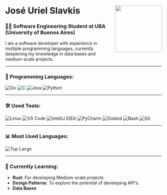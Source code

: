 # José Uriel Slavkis <img align="right" src="https://media.giphy.com/media/L1R1tvI9svkIWwpVYr/giphy.gif" width="150">

### 👨‍💻 Software Engineering Student at UBA (University of Buenos Aires)

I am a software developer with experience in multiple programming languages, currently deepening my knowledge in data bases and medium-scale projects.

---

### 🔧 Programming Languages:

![Go](https://img.shields.io/badge/Go-%2300ADD8.svg?style=for-the-badge&logo=go&logoColor=white)
![C](https://img.shields.io/badge/C-%2300599C.svg?style=for-the-badge&logo=c&logoColor=white)
![Java](https://img.shields.io/badge/Java-%23ED8B00.svg?style=for-the-badge&logo=java&logoColor=white)
![Python](https://img.shields.io/badge/Python-3670A0?style=for-the-badge&logo=python&logoColor=ffdd54)

---

### 🛠️ Used Tools:

![Linux](https://img.shields.io/badge/Linux-%23FCC624.svg?style=for-the-badge&logo=linux&logoColor=black)
![VS Code](https://img.shields.io/badge/VSCode-%23007ACC.svg?style=for-the-badge&logo=visual-studio-code&logoColor=white)
![IntelliJ IDEA](https://img.shields.io/badge/IntelliJ%20IDEA-%23000000.svg?style=for-the-badge&logo=intellij-idea&logoColor=white)
![PyCharm](https://img.shields.io/badge/PyCharm-%23000000.svg?style=for-the-badge&logo=pycharm&logoColor=white)
![Goland](https://img.shields.io/badge/GoLand-%23000000.svg?style=for-the-badge&logo=goland&logoColor=white)
![Bash](https://img.shields.io/badge/Bash-%234EAA25.svg?style=for-the-badge&logo=gnu-bash&logoColor=white)
![Git](https://img.shields.io/badge/Git-%23F05033.svg?style=for-the-badge&logo=git&logoColor=white)

---

### 📊 Most Used Languages:

![Top Langs](https://github-readme-stats.vercel.app/api/top-langs/?username=joseslavkis&layout=compact&theme=radical&langs_count=8) 

---

### 🌱 Currently Learning:

- **Rust**: For developing Medium-scale projects.
- **Design Patterns**: To explore the potential of developing API's.
- **Data Bases**
